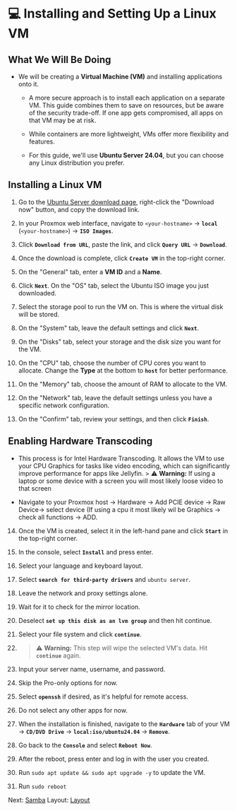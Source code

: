 # 💻 Installing and Setting Up a Linux VM

## What We Will Be Doing

* We will be creating a **Virtual Machine (VM)** and installing applications onto it.

  * A more secure approach is to install each application on a separate VM. This guide combines them to save on resources, but be aware of the security trade-off. If one app gets compromised, all apps on that VM may be at risk.

  * While containers are more lightweight, VMs offer more flexibility and features.

  * For this guide, we'll use **Ubuntu Server 24.04**, but you can choose any Linux distribution you prefer.

## Installing a Linux VM

1. Go to the [Ubuntu Server download page](https://ubuntu.com/download/server "null"), right-click the "Download now" button, and copy the download link.

2. In your Proxmox web interface, navigate to `<your-hostname>` -> **`local`** (`<your-hostname>`) -> **`ISO Images`**.

3. Click **`Download from URL`**, paste the link, and click **`Query URL`** -> **`Download`**.

4. Once the download is complete, click **`Create VM`** in the top-right corner.

5. On the "General" tab, enter a **VM ID** and a **Name**.

6. Click **`Next`**. On the "OS" tab, select the Ubuntu ISO image you just downloaded.

7. Select the storage pool to run the VM on. This is where the virtual disk will be stored.

8. On the "System" tab, leave the default settings and click **`Next`**.

9. On the "Disks" tab, select your storage and the disk size you want for the VM.

10. On the "CPU" tab, choose the number of CPU cores you want to allocate. Change the **Type** at the bottom to **`host`** for better performance.

11. On the "Memory" tab, choose the amount of RAM to allocate to the VM.

12. On the "Network" tab, leave the default settings unless you have a specific network configuration.

13. On the "Confirm" tab, review your settings, and then click **`Finish`**.

## Enabling Hardware Transcoding

* This process is for Intel Hardware Transcoding. It allows the VM to use your CPU Graphics for tasks like video encoding, which can significantly improve performance for apps like Jellyfin. > ⚠️ **Warning:** If using a laptop or some device with a screen you will most likely loose video to that screen

 * Navigate to your Proxmox host -> Hardware -> Add PCIE device -> Raw Device-> select device (If using a cpu it most likely wil be <cpu name> Graphics -> check all functions -> ADD.


14. Once the VM is created, select it in the left-hand pane and click **`Start`** in the top-right corner.

15. In the console, select **`Install`** and press enter.

16. Select your language and keyboard layout.

17. Select **`search for third-party drivers`** and `ubuntu server`.

18. Leave the network and proxy settings alone.

19. Wait for it to check for the mirror location.

20. Deselect **`set up this disk as an lvm group`** and then hit continue.

21. Select your file system and click **`continue`**.

22. > ⚠️ **Warning:** This step will wipe the selected VM's data. Hit **`continue`** again.

23. Input your server name, username, and password.

24. Skip the Pro-only options for now.

25. Select **`openssh`** if desired, as it's helpful for remote access.

26. Do not select any other apps for now.

27. When the installation is finished, navigate to the **`Hardware`** tab of your VM -> **`CD/DVD Drive`** -> **`local:iso/ubuntu24.04`** -> **`Remove`**.

28. Go back to the **`Console`** and select **`Reboot Now`**.

29. After the reboot, press enter and log in with the user you created.

30. Run `sudo apt update && sudo apt upgrade -y` to update the VM.

31. Run `sudo reboot` 


Next: [Samba](../Samba) Layout: [Layout](../Layout)
